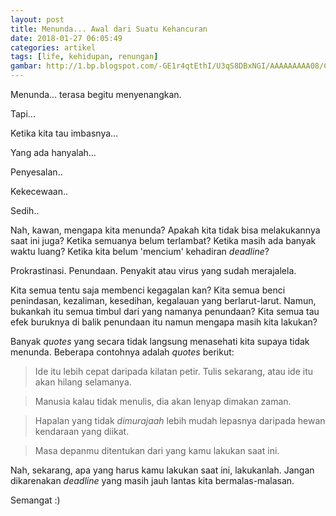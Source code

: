 ```yaml
---
layout: post
title: Menunda... Awal dari Suatu Kehancuran
date: 2018-01-27 06:05:49
categories: artikel
tags: [life, kehidupan, renungan]
gambar: http://1.bp.blogspot.com/-GE1r4qtEthI/U3qS8DBxNGI/AAAAAAAAA08/C7ludlKrqM4/s1600/depression_by_bettinaminamino-d18q57i.jpg
---
```


Menunda... terasa begitu menyenangkan.

Tapi...

Ketika kita tau imbasnya...

Yang ada hanyalah...

Penyesalan..

Kekecewaan..

Sedih..

Nah, kawan, mengapa kita menunda? Apakah kita tidak bisa melakukannya saat ini juga? Ketika semuanya belum terlambat? Ketika masih ada banyak waktu luang? Ketika kita belum 'mencium' kehadiran _deadline_?

Prokrastinasi. Penundaan. Penyakit atau virus yang sudah merajalela.

Kita semua tentu saja membenci kegagalan kan? Kita semua benci penindasan, kezaliman, kesedihan, kegalauan yang berlarut-larut. Namun, bukankah itu semua timbul dari yang namanya penundaan? Kita semua tau efek buruknya di balik penundaan itu namun mengapa masih kita lakukan?

Banyak _quotes_ yang secara tidak langsung menasehati kita supaya tidak menunda. Beberapa contohnya adalah _quotes_ berikut:

> Ide itu lebih cepat daripada kilatan petir. Tulis sekarang, atau ide itu akan hilang selamanya.

> Manusia kalau tidak menulis, dia akan lenyap dimakan zaman.

> Hapalan yang tidak _dimurajaah_ lebih mudah lepasnya daripada hewan kendaraan yang diikat.

> Masa depanmu ditentukan dari yang kamu lakukan saat ini.

Nah, sekarang, apa yang harus kamu lakukan saat ini, lakukanlah. Jangan dikarenakan _deadline_ yang masih jauh lantas kita bermalas-malasan.

Semangat :)